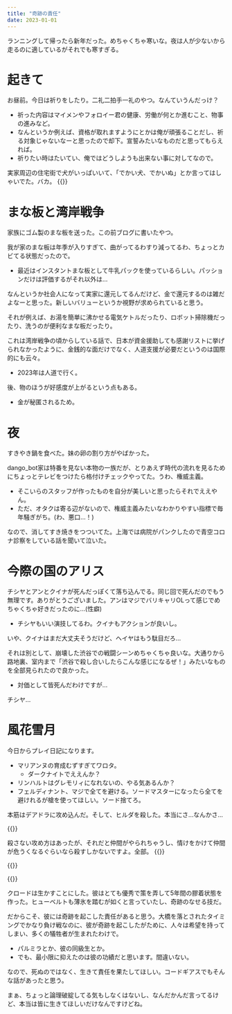 ```yaml
---
title: "奇跡の責任"
date: 2023-01-01
---
```


ランニングして帰ったら新年だった。めちゃくちゃ寒いな。夜は人が少ないから走るのに適しているがそれでも寒すぎる。
# 起きて

お昼前。今日は祈りをしたり。二礼二拍手一礼のやつ。なんていうんだっけ？
- 祈った内容はマイメンやフォロイー君の健康、労働が何とか進むこと、物事の進みなど。
- なんというか例えば、資格が取れますようにとかは俺が頑張ることだし、祈る対象じゃないなーと思ったので却下。宣誓みたいなものだと思ってもらえれば。
- 祈りたい時はたいてい、俺ではどうしようも出来ない事に対してなので。


実家周辺の住宅街で犬がいっぱいいて、「でかい犬、でかいぬ」とか言ってはしゃいでた。バカ。
{{<tweet user="dango_bot" id="1609450182789443584">}}
# まな板と湾岸戦争
家族にゴム製のまな板を送った。この前ブログに書いたやつ。

我が家のまな板は年季が入りすぎて、曲がってるわすり減ってるわ、ちょっとカビてる状態だったので。
- 最近はインスタントまな板として牛乳パックを使っているらしい。パッションだけは評価するがそれ以外は...

なんというか社会人になって実家に還元してるんだけど、金で還元するのは雑だよなーと思った。新しいバリューというか視野が求められていると思う。

それが例えば、お湯を簡単に沸かせる電気ケトルだったり、ロボット掃除機だったり、洗うのが便利なまな板だったり。

これは湾岸戦争の頃からしている話で、日本が資金援助しても感謝リストに挙げられなかったように、金銭的な面だけでなく、人道支援が必要だというのは国際的にも云々。
- 2023年は人道で行く。

後、物のほうが好感度が上がるという点もある。
- 金が秘匿されるため。

# 夜
すきやき鍋を食べた。妹の卵の割り方がやばかった。

dango_bot家は特番を見ない本物の一族だが、とりあえず時代の流れを見るためにちょっとテレビをつけたら格付けチェックやってた。うわ、権威主義。
- そこいらのスタッフが作ったものを自分が美しいと思ったらそれでええやん。
- ただ、オタクは寄る辺がないので、権威主義みたいなわかりやすい指標で毎年騒ぎがち。(わ、悪口...！)

なので、消してすき焼きをつついてた。上海では病院がパンクしたので青空コロナ診察をしている話を聞いて泣いた。

# 今際の国のアリス
チシヤとアンとクイナが死んだっぽくて落ち込んでる。同じ回で死んだのでもう無理です。ありがとうございました。アンはマジでバリキャリOLって感じでめちゃくちゃ好きだったのに...(性癖)
- チシヤもいい演技してるわ。クイナもアクションが良いし。

いや、クイナはまだ大丈夫そうだけど、ヘイヤはもう駄目だろ...


それは別として、崩壊した渋谷での戦闘シーンめちゃくちゃ良いな。大通りから路地裏、室内まで「渋谷で殺し合いしたらこんな感じになるぜ！」みたいなものを全部見られたので良かった。
- 対価として皆死んだわけですが...

チシヤ...

# 風花雪月
今日からプレイ日記になります。
- マリアンヌの育成むずすぎてワロタ。
  - ダークナイトでええんか？
- リンハルトはグレモリィになれないの、やる気あるんか？
- フェルディナント、マジで全てを避ける。ソードマスターになったら全てを避けれるが槍を使ってほしい。ソード捨てろ。

本筋はデアドラに攻め込んだ。そして、ヒルダを殺した。本当にさ...なんかさ...

{{<tweet user="dango_bot" id="1609482533183553537">}}

殺さない攻め方はあったが、それだと仲間がやられちゃうし、情けをかけて仲間が危うくなるぐらいなら殺すしかないですよ。全部。
{{<tweet user="dango_bot" id="1609482808384434177">}}

{{<tweet user="dango_bot" id="1609484073185185792">}}

{{<tweet user="dango_bot" id="1609484565026066433">}}

クロードは生かすことにした。彼はとても優秀で策を弄して5年間の膠着状態を作った。ヒューベルトも薄氷を踏むが如くと言っていたし、奇跡のなせる技だ。

だからこそ、彼には奇跡を起こした責任があると思う。大橋を落とされたタイミングでかなり負け戦なのに、彼が奇跡を起こしたがために、人々は希望を持ってしまい、多くの犠牲者が生まれたわけで。

- パルミラとか、彼の同級生とか。
- でも、最小限に抑えたのは彼の功績だと思います。間違いない。

なので、死ぬのではなく、生きて責任を果たしてほしい。コードギアスでもそんな話があったと思う。

まぁ、ちょっと論理破綻してる気もしなくはないし、なんだかんだ言ってるけど、本当は皆に生きてほしいだけなんですけどね。
